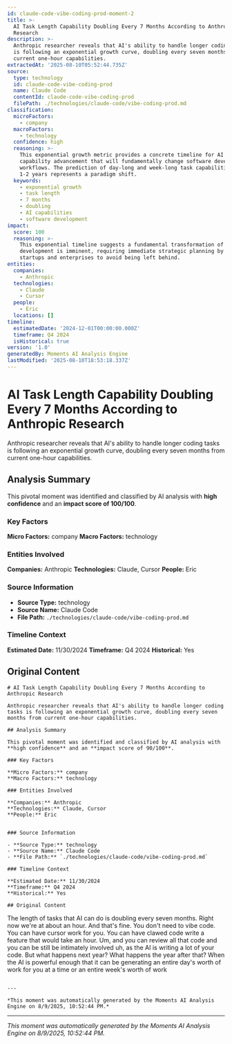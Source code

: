 ```yaml
---
id: claude-code-vibe-coding-prod-moment-2
title: >-
  AI Task Length Capability Doubling Every 7 Months According to Anthropic
  Research
description: >-
  Anthropic researcher reveals that AI's ability to handle longer coding tasks
  is following an exponential growth curve, doubling every seven months from
  current one-hour capabilities.
extractedAt: '2025-08-10T05:52:44.735Z'
source:
  type: technology
  id: claude-code-vibe-coding-prod
  name: Claude Code
  contentId: claude-code-vibe-coding-prod
  filePath: ./technologies/claude-code/vibe-coding-prod.md
classification:
  microFactors:
    - company
  macroFactors:
    - technology
  confidence: high
  reasoning: >-
    This exponential growth metric provides a concrete timeline for AI
    capability advancement that will fundamentally change software development
    workflows. The prediction of day-long and week-long task capabilities within
    1-2 years represents a paradigm shift.
  keywords:
    - exponential growth
    - task length
    - 7 months
    - doubling
    - AI capabilities
    - software development
impact:
  score: 100
  reasoning: >-
    This exponential timeline suggests a fundamental transformation of software
    development is imminent, requiring immediate strategic planning by all AI
    startups and enterprises to avoid being left behind.
entities:
  companies:
    - Anthropic
  technologies:
    - Claude
    - Cursor
  people:
    - Eric
  locations: []
timeline:
  estimatedDate: '2024-12-01T00:00:00.000Z'
  timeframe: Q4 2024
  isHistorical: true
version: '1.0'
generatedBy: Moments AI Analysis Engine
lastModified: '2025-08-10T18:53:18.337Z'
---
```

# AI Task Length Capability Doubling Every 7 Months According to Anthropic Research

Anthropic researcher reveals that AI's ability to handle longer coding tasks is following an exponential growth curve, doubling every seven months from current one-hour capabilities.

## Analysis Summary

This pivotal moment was identified and classified by AI analysis with **high confidence** and an **impact score of 100/100**.

### Key Factors

**Micro Factors:** company
**Macro Factors:** technology

### Entities Involved

**Companies:** Anthropic
**Technologies:** Claude, Cursor
**People:** Eric


### Source Information

- **Source Type:** technology
- **Source Name:** Claude Code
- **File Path:** `./technologies/claude-code/vibe-coding-prod.md`

### Timeline Context

**Estimated Date:** 11/30/2024
**Timeframe:** Q4 2024
**Historical:** Yes

## Original Content

```
# AI Task Length Capability Doubling Every 7 Months According to Anthropic Research

Anthropic researcher reveals that AI's ability to handle longer coding tasks is following an exponential growth curve, doubling every seven months from current one-hour capabilities.

## Analysis Summary

This pivotal moment was identified and classified by AI analysis with **high confidence** and an **impact score of 90/100**.

### Key Factors

**Micro Factors:** company
**Macro Factors:** technology

### Entities Involved

**Companies:** Anthropic
**Technologies:** Claude, Cursor
**People:** Eric


### Source Information

- **Source Type:** technology
- **Source Name:** Claude Code
- **File Path:** `./technologies/claude-code/vibe-coding-prod.md`

### Timeline Context

**Estimated Date:** 11/30/2024
**Timeframe:** Q4 2024
**Historical:** Yes

## Original Content

```
The length of tasks that AI can do is doubling every seven months. Right now we're at about an hour. And that's fine. You don't need to vibe code. You can have cursor work for you. You can have clawed code write a feature that would take an hour. Um, and you can review all that code and you can be still be intimately involved uh, as the AI is writing a lot of your code. But what happens next year? What happens the year after that? When the AI is powerful enough that it can be generating an entire day's worth of work for you at a time or an entire week's worth of work
```

---

*This moment was automatically generated by the Moments AI Analysis Engine on 8/9/2025, 10:52:44 PM.*

```

---

*This moment was automatically generated by the Moments AI Analysis Engine on 8/9/2025, 10:52:44 PM.*
